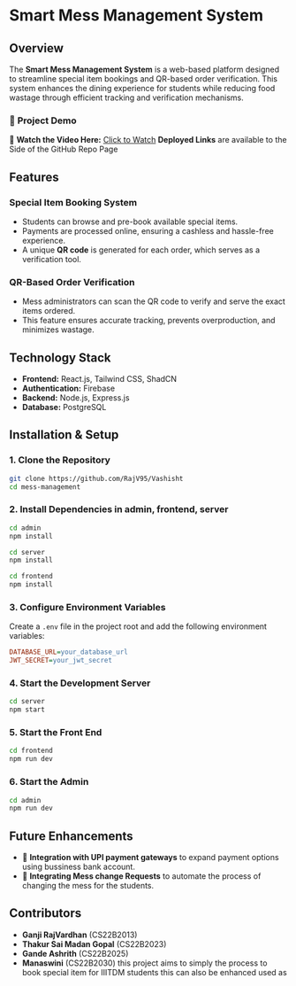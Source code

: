 # Smart Mess Management System

## Overview
The **Smart Mess Management System** is a web-based platform designed to streamline special item bookings and QR-based order verification. This system enhances the dining experience for students while reducing food wastage through efficient tracking and verification mechanisms.

### 🎥 **Project Demo**  
🔗 **Watch the Video Here:** [Click to Watch](https://drive.google.com/file/d/13ZOVgVFBcLtaX2h_zKebB6yhSfyFMTd-/view?usp=sharing)
**Deployed Links** are available to the Side of the GitHub Repo Page

## Features
### **Special Item Booking System**
- Students can browse and pre-book available special items.
- Payments are processed online, ensuring a cashless and hassle-free experience.
- A unique **QR code** is generated for each order, which serves as a verification tool.

### **QR-Based Order Verification**
- Mess administrators can scan the QR code to verify and serve the exact items ordered.
- This feature ensures accurate tracking, prevents overproduction, and minimizes wastage.

## Technology Stack
- **Frontend:** React.js, Tailwind CSS, ShadCN
- **Authentication:** Firebase
- **Backend:** Node.js, Express.js
- **Database:** PostgreSQL

## Installation & Setup
### **1. Clone the Repository**
```sh
git clone https://github.com/RajV95/Vashisht
cd mess-management
```

### **2. Install Dependencies** in admin, frontend, server
```sh
cd admin
npm install
```
```sh
cd server
npm install
```
```sh
cd frontend
npm install
```

### **3. Configure Environment Variables**
Create a `.env` file in the project root and add the following environment variables:
```ini
DATABASE_URL=your_database_url
JWT_SECRET=your_jwt_secret
```

### **4. Start the Development Server**
```sh
cd server
npm start
```

### **5. Start the Front End**
```sh
cd frontend
npm run dev
```

### **6. Start the Admin**
```sh
cd admin
npm run dev
```

## Future Enhancements
- 🔹 **Integration with UPI payment gateways** to expand payment options using bussiness bank account.
- 🔹 **Integrating Mess change Requests** to automate the process of changing the mess for the students.

## Contributors
- **Ganji RajVardhan** (CS22B2013)
- **Thakur Sai Madan Gopal** (CS22B2023)
- **Gande Ashrith** (CS22B2025)
- **Manaswini** (CS22B2030)
this project aims to simply the process to book special item for IIITDM students this can also be enhanced used as 
